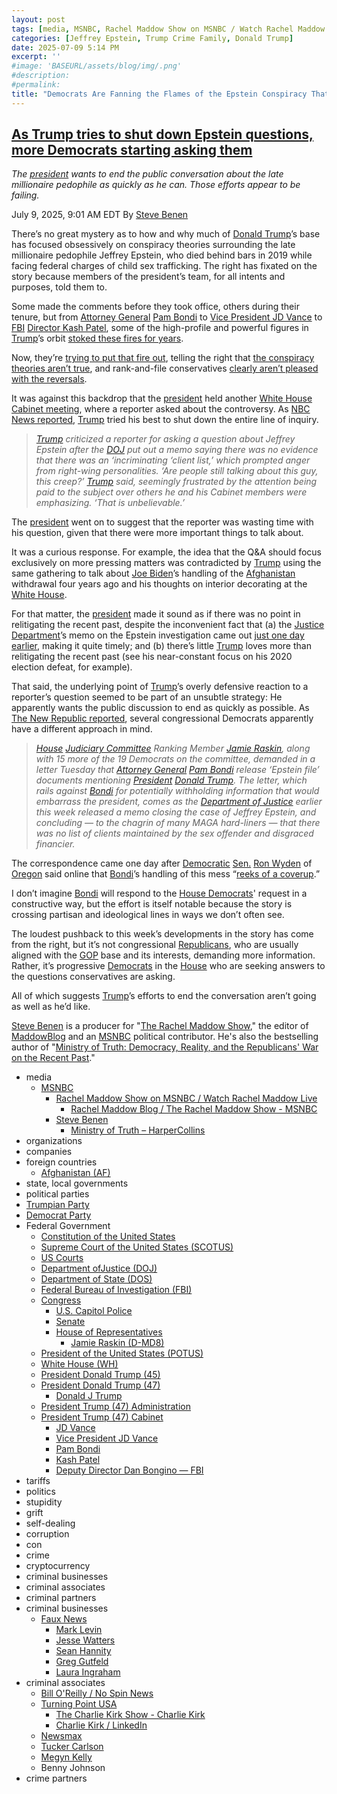 ```yaml
---
layout: post
tags: [media, MSNBC, Rachel Maddow Show on MSNBC / Watch Rachel Maddow Live, Rachel Maddow Blog / The Rachel Maddow Show - MSNBC, Steve Benen, Ministry of Truth – HarperCollins, organizations, companies, foreign countries, Afghanistan (AF), state local governments, political parties, Trumpian Party, Democrat Party, Federal Government, Constitution of the United States, Supreme Court of the United States (SCOTUS), US Courts, Department ofJustice (DOJ), Department of State (DOS), Federal Bureau of Investigation (FBI), Congress, U.S. Capitol Police, Senate, House of Representatives, Jamie Raskin (D-MD8), President of the United States (POTUS), White House (WH), President Donald Trump (45), President Donald Trump (47), Donald J Trump, President Trump (47) Administration, President Trump (47) Cabinet, JD Vance, Vice President JD Vance, Pam Bondi, Kash Patel, Deputy Director Dan Bongino — FBI, tariffs, politics, stupidity, grift, self-dealing, corruption, con, crime, cryptocurrency, criminal businesses, criminal associates, criminal partners, criminal businesses, Faux News, Mark Levin, Jesse Watters, Sean Hannity, Greg Gutfeld, Laura Ingraham, criminal associates, Bill O’Reilly / No Spin News, Turning Point USA, The Charlie Kirk Show - Charlie Kirk, Charlie Kirk / LinkedIn, Newsmax, Tucker Carlson, Megyn Kelly, Benny Johnson, crime partners]
categories: [Jeffrey Epstein, Trump Crime Family, Donald Trump]
date: 2025-07-09 5:14 PM
excerpt: ''
#image: 'BASEURL/assets/blog/img/.png'
#description:
#permalink:
title: "Democrats Are Fanning the Flames of the Epstein Conspiracy That Trump Is Trying To Put Out"
---
```



## [As Trump tries to shut down Epstein questions, more Democrats starting asking them](https://www.msnbc.com/rachel-maddow-show/maddowblog/trump-tries-shut-epstein-questions-democrats-starting-asking-rcna217707)

*The [president](https://www.whitehouse.gov/) wants to end the public conversation about the late millionaire pedophile as quickly as he can. Those efforts appear to be failing.*

July 9, 2025, 9:01 AM EDT
By [Steve Benen](https://www.msnbc.com/author/steve-benen-ncpn433601)

There’s no great mystery as to how and why much of [Donald Trump](https://www.donaldjtrump.com/)’s base has focused obsessively on conspiracy theories surrounding the late millionaire pedophile Jeffrey Epstein, who died behind bars in 2019 while facing federal charges of child sex trafficking. The right has fixated on the story because members of the president’s team, for all intents and purposes, told them to.

Some made the comments before they took office, others during their tenure, but from [Attorney General](https://www.justice.gov/) [Pam Bondi](https://www.justice.gov/ag/staff-profile/meet-attorney-general) to [Vice President JD Vance](https://www.whitehouse.gov/administration/jd-vance/) to [FBI](https://www.fbi.gov/) [Director Kash Patel](https://www.fbi.gov/about/leadership-and-structure/director-patel), some of the high-profile and powerful figures in [Trump](https://www.donaldjtrump.com/)’s orbit [stoked these fires for years](https://www.washingtonpost.com/politics/2025/07/08/jeffrey-epstein-bondi-patel-trump/).

Now, they’re [trying to put that fire out](https://www.msnbc.com/rachel-maddow-show/maddowblog/team-trump-struggles-control-epstein-client-list-fire-helped-create-rcna217441), telling the right that [the conspiracy theories aren’t true](https://www.nytimes.com/2025/07/08/us/politics/trump-epstein.html), and rank-and-file conservatives [clearly aren’t pleased with the reversals](https://www.nbcnews.com/tech/internet/doj-memo-jeffrey-epstein-theories-angers-conservatives-rcna217272).

It was against this backdrop that the [president](https://www.whitehouse.gov/) held another [White House](https://www.whitehouse.gov/) [Cabinet meeting](https://www.whitehouse.gov/administration/the-cabinet), where a reporter asked about the controversy. As [NBC News reported](https://www.nbcnews.com/politics/trump-administration/live-blog/trump-netanyahu-congress-ukraine-iran-gaza-tariffs-live-updates-rcna217064/rcrd84595?canonicalCard=true), [Trump](https://www.donaldjtrump.com/) tried his best to shut down the entire line of inquiry.

> *[Trump](https://www.donaldjtrump.com/) criticized a reporter for asking a question about Jeffrey Epstein after the [DOJ](https://www.justice.gov/) put out a memo saying there was no evidence that there was an ‘incriminating ‘client list,’ which prompted anger from right-wing personalities. ‘Are people still talking about this guy, this creep?’ [Trump](https://www.donaldjtrump.com/) said, seemingly frustrated by the attention being paid to the subject over others he and his Cabinet members were emphasizing. ‘That is unbelievable.’*

The [president](https://www.whitehouse.gov/) went on to suggest that the reporter was wasting time with his question, given that there were more important things to talk about.

It was a curious response. For example, the idea that the Q&A should focus exclusively on more pressing matters was contradicted by [Trump](https://www.donaldjtrump.com/) using the same gathering to talk about [Joe Biden](https://bidenwhitehouse.archives.gov/)’s handling of the [Afghanistan](https://moi.gov.af/) withdrawal four years ago and his thoughts on interior decorating at the [White House](https://www.whitehouse.gov/).

For that matter, the [president](https://www.whitehouse.gov/) made it sound as if there was no point in relitigating the recent past, despite the inconvenient fact that (a) the [Justice Department](https://www.justice.gov/)’s memo on the Epstein investigation came out [just one day earlier](https://www.msnbc.com/rachel-maddow-show/maddowblog/team-trump-struggles-control-epstein-client-list-fire-helped-create-rcna217441), making it quite timely; and (b) there’s little [Trump](https://www.donaldjtrump.com/) loves more than relitigating the recent past (see his near-constant focus on his 2020 election defeat, for example).

That said, the underlying point of [Trump](https://www.donaldjtrump.com/)’s overly defensive reaction to a reporter’s question seemed to be part of an unsubtle strategy: He apparently wants the public discussion to end as quickly as possible. As [The New Republic reported](https://newrepublic.com/post/197718/house-democrats-demand-release-epstein-files-naming-trump), several congressional Democrats apparently have a different approach in mind.

> *[House](https://www.house.gov/) [Judiciary Committee](https://judiciary.house.gov/) Ranking Member [Jamie Raskin](https://raskin.house.gov/), along with 15 more of the 19 Democrats on the committee, demanded in a letter Tuesday that [Attorney General](https://www.justice.gov/) [Pam Bondi](https://www.justice.gov/ag/staff-profile/meet-attorney-general) release ‘Epstein file’ documents mentioning [President](https://www.whitehouse.gov/) [Donald Trump](https://www.donaldjtrump.com/). The letter, which rails against [Bondi](https://www.justice.gov/ag/staff-profile/meet-attorney-general) for potentially withholding information that would embarrass the president, comes as the [Department of Justice](https://www.justice.gov/) earlier this week released a memo closing the case of Jeffrey Epstein, and concluding — to the chagrin of many MAGA hard-liners — that there was no list of clients maintained by the sex offender and disgraced financier.*

The correspondence came one day after [Democratic](https://www.democrats.org/) [Sen.]() [Ron Wyden]() of [Oregon]() said online that [Bondi](https://www.justice.gov/ag/staff-profile/meet-attorney-general)’s handling of this mess “[reeks of a coverup](https://bsky.app/profile/wyden.senate.gov/post/3ltfxcuf4y22y).”

I don’t imagine [Bondi](https://www.justice.gov/ag/staff-profile/meet-attorney-general) will respond to the [House Democrats]()' request in a constructive way, but the effort is itself notable because the story is crossing partisan and ideological lines in ways we don’t often see.

The loudest pushback to this week’s developments in the story has come from the right, but it’s not congressional [Republicans](), who are usually aligned with the [GOP]() base and its interests, demanding more information. Rather, it’s progressive [Democrats]() in the [House](https://www.house.gov/) who are seeking answers to the questions conservatives are asking.

All of which suggests [Trump](https://www.donaldjtrump.com/)’s efforts to end the conversation aren’t going as well as he’d like.

[Steve Benen](https://www.msnbc.com/author/steve-benen-ncpn433601) is a producer for "[The Rachel Maddow Show](https://www.msnbc.com/rachel-maddow-show)," the editor of [MaddowBlog](https://www.msnbc.com/maddowblog) and an [MSNBC](https://www.msnbc.com/) political contributor. He's also the bestselling author of "[Ministry of Truth: Democracy, Reality, and the Republicans' War on the Recent Past](https://www.harpercollins.com/products/ministry-of-truth-steve-benen)."

- media
    - [MSNBC](https://www.msnbc.com/)
        - [Rachel Maddow Show on MSNBC / Watch Rachel Maddow Live](https://www.msnbc.com/rachel-maddow-show)
            - [Rachel Maddow Blog / The Rachel Maddow Show - MSNBC](https://www.msnbc.com/maddowblog)
        - [Steve Benen](https://www.msnbc.com/author/steve-benen-ncpn433601)
            - [Ministry of Truth – HarperCollins](https://www.harpercollins.com/products/ministry-of-truth-steve-benen)
- organizations 
- companies
- foreign countries 
    - [Afghanistan (AF)](https://moi.gov.af/)
- state, local governments
- political parties 
- [Trumpian Party](https://www.gop.com/)
- [Democrat Party](https://www.democrats.org/)
- Federal Government 
    - [Constitution of the United States](https://constitution.congress.gov/)
    - [Supreme Court of the United States (SCOTUS)](https://www.supremecourt.gov/)
    - [US Courts](https://www.uscourts.gov/)
    - [Department ofJustice (DOJ)](https://www.justice.gov/)
   - [Department of State (DOS)](https://www.state.gov/)
    - [Federal Bureau of Investigation (FBI)](https://www.fbi.gov/)
    - [Congress](https;//www.congress.gov/)
        - [U.S. Capitol Police](https://www.uscp.gov/)
        - [Senate](https://www.senate.gov/)
        - [House of Representatives](https://www.house.gov/)
            - [Jamie Raskin (D-MD8)](https://raskin.house.gov/)
    - [President of the United States (POTUS)](https://www.whitehouse.gov/)
    - [White House (WH)](https://www.whitehouse.gov/)
     - [President Donald Trump (45)](https://trumpwhitehouse.archives.gov/)
    - [President Donald Trump (47)](https://www.whitehouse.gov/administration/donald-j-trump/)
        - [Donald J Trump](https://www.donaldjtrump.com/)
    - [President Trump (47) Administration](https://www.whitehouse.gov/administration/)
    - [President Trump (47) Cabinet](https://www.whitehouse.gov/administration/the-cabinet/)
        - [JD Vance](https://www.linkedin.com/in/jd-vance-770a9047/)
        - [Vice President JD Vance](https://www.whitehouse.gov/administration/jd-vance/)
        - [Pam Bondi](https://www.justice.gov/ag/staff-profile/meet-attorney-general)
        - [Kash Patel](https://www.fbi.gov/about/leadership-and-structure/director-patel)
        - [Deputy Director Dan Bongino — FBI](https://www.fbi.gov/about/leadership-and-structure/deputy-director-dan-bongino)
- tariffs
- politics
- stupidity
- grift
- self-dealing
- corruption
- con
- crime
- cryptocurrency 
- criminal businesses
- criminal associates
- criminal partners
- criminal businesses
    - [Faux News](https://www.foxnews.com/)
        - [Mark Levin](https://www.foxnews.com/person/l/mark-levin)
        - [Jesse Watters](https://www.foxnews.com/person/w/jesse-watters)
        - [Sean Hannity](https://www.foxnews.com/person/h/sean-hannity)
        - [Greg Gutfeld](https://www.foxnews.com/person/g/greg-gutfeld)
        - [Laura Ingraham](https://www.foxnews.com/person/i/laura-ingraham)
- criminal associates
    - [Bill O'Reilly / No Spin News](https://www.billoreilly.com/)
    - [Turning Point USA](https://www.tpusa.com/)
        - [The Charlie Kirk Show - Charlie Kirk](https://www.charliekirk.com/)
        - [Charlie Kirk / LinkedIn](https://www.linkedin.com/in/charlie-kirk/)
    - [Newsmax](https://www.newsmax.com/)
    - [Tucker Carlson](https://tuckercarlson.com/)
    - [Megyn Kelly](https://www.megynkelly.com/)
    - Benny Johnson 
- crime partners
